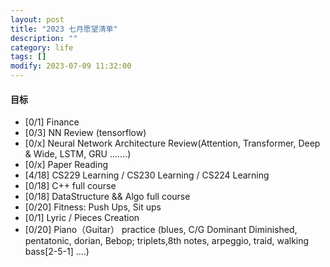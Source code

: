 ```yaml
---
layout: post
title: "2023 七月愿望清单"
description: ""
category: life
tags: []
modify: 2023-07-09 11:32:00
---
```



#### 目标

+ [0/1] Finance
+ [0/3] NN Review (tensorflow)
+ [0/x] Neural Network Architecture Review(Attention, Transformer, Deep & Wide, LSTM, GRU .......)
+ [0/x] Paper Reading
+ [4/18] CS229 Learning / CS230 Learning / CS224 Learning
+ [0/18] C++ full course
+ [0/18] DataStructure && Algo full course
+ [0/20] Fitness: Push Ups, Sit ups
+ [0/1] Lyric / Pieces Creation
+ [0/20] Piano（Guitar） practice (blues, C/G Dominant Diminished, pentatonic, dorian, Bebop; 
triplets,8th notes, arpeggio, traid, walking bass[2-5-1] ....)
    
    